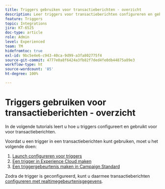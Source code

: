 ```yaml
---
title: Triggers gebruiken voor transactieberichten - overzicht
description: Leer triggers voor transactieberichten configureren en gebruiken.
feature: Triggers
topic: Integrations
jira: KT-6525
doc-type: article
role: Admin
level: Experienced
team: TM
hidefromtoc: true
exl-id: 9bc5e4e6-c943-40ca-9d99-a3fa802775f4
source-git-commit: 4777e0a8f6424a3fb82f7ded4fe0db44875a89e3
workflow-type: ht
source-wordcount: '85'
ht-degree: 100%

---
```


# Triggers gebruiken voor transactieberichten - overzicht

In de volgende tutorials leert u hoe u triggers configureert en gebruikt voor voor transactieberichten.

Voordat u een trigger in een transactieberichten kunt gebruiken, moet u het volgende doen:

1. [Launch configureren voor triggers](/help/integrations/configure-launch-for-triggers.md)
2. [Een trigger in Experience Cloud maken](/help/integrations/create-a-trigger-in-experience-cloud.md)
3. [Een triggergebeurtenis maken in Campaign Standard](/help/integrations/create-a-trigger-event.md)

Zodra de trigger is geconfigureerd, kunt u daarmee transactieberichten [configureren met realtimegebeurtenisgegevens](/help/integrations/configure-transactional-messages-using-realtime-event-data.md).
